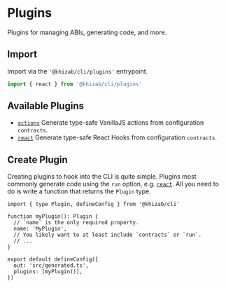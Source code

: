 # Plugins

Plugins for managing ABIs, generating code, and more.

## Import

Import via the `'@khizab/cli/plugins'` entrypoint.

```ts
import { react } from '@khizab/cli/plugins'
```

## Available Plugins

- [`actions`](/cli/api/plugins/actions) Generate type-safe VanillaJS actions from configuration `contracts`.
- [`react`](/cli/api/plugins/react) Generate type-safe React Hooks from configuration `contracts`.

## Create Plugin

Creating plugins to hook into the CLI is quite simple. Plugins most commonly  generate code using the `run` option, e.g. [`react`](/cli/api/plugins/react). All you need to do is write a function that returns the `Plugin` type.

```ts{3-8}
import { type Plugin, defineConfig } from '@khizab/cli'

function myPlugin(): Plugin {
  // `name` is the only required property.
  name: 'MyPlugin',
  // You likely want to at least include `contracts` or `run`.
  // ...
}

export default defineConfig({
  out: 'src/generated.ts',
  plugins: [myPlugin()],
})
```
